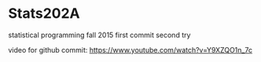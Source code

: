# Stats202A
statistical programming fall 2015
first commit
second try

video for github commit:
https://www.youtube.com/watch?v=Y9XZQO1n_7c
